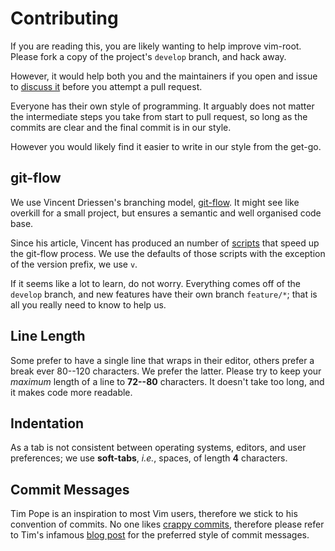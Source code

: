 # Contributing

If you are reading this, you are likely wanting to help improve
vim-root. Please fork a copy of the project's `develop` branch, and hack
away.

However, it would help both you and the maintainers if you open and
issue to [discuss it][] before you attempt a pull request.

Everyone has their own style of programming. It arguably does not matter
the intermediate steps you take from start to pull request, so long as
the commits are clear and the final commit is in our style.

However you would likely find it easier to write in our style from the
get-go.

## git-flow

We use Vincent Driessen's branching model, [git-flow][]. It might see
like overkill for a small project, but ensures a semantic and well
organised code base.

Since his article, Vincent has produced an number of [scripts][] that
speed up the git-flow process. We use the defaults of those scripts with
the exception of the version prefix, we use `v`.

If it seems like a lot to learn, do not worry. Everything comes off
of the `develop` branch, and new features have their own branch
`feature/*`; that is all you really need to know to help us.

## Line Length

Some prefer to have a single line that wraps in their editor, others
prefer a break ever 80--120 characters. We prefer the latter. Please try
to keep your *maximum* length of a line to **72--80** characters. It
doesn't take too long, and it makes code more readable.

## Indentation

As a tab is not consistent between operating systems, editors, and user
preferences; we use **soft-tabs**, *i.e.*, spaces, of length **4**
characters.

## Commit Messages

Tim Pope is an inspiration to most Vim users, therefore we stick to his
convention of commits. No one likes [crappy commits][], therefore please
refer to Tim's infamous [blog post][] for the preferred style of commit
messages.

[discuss it]: https://www.igvita.com/2011/12/19/dont-push-your-pull-requests/
[git-flow]: http://nvie.com/posts/a-successful-git-branching-model/
[scripts]: https://github.com/nvie/gitflow
[crappy commits]: http://stopwritingramblingcommitmessages.com/
[blog post]: http://tbaggery.com/2008/04/19/a-note-about-git-commit-messages.html
